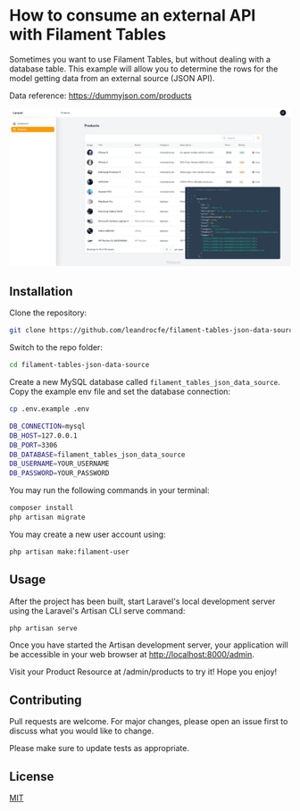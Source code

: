 # How to consume an external API with Filament Tables

Sometimes you want to use Filament Tables, but without dealing with a database table.
This example will allow you to determine the rows for the model getting data from an external source (JSON API).

Data reference: https://dummyjson.com/products

![screenshot](https://raw.githubusercontent.com/leandrocfe/filament-tables-json-data-source/master/screenshots/example.jpg)

## Installation

Clone the repository:

```bash
git clone https://github.com/leandrocfe/filament-tables-json-data-source.git
```

Switch to the repo folder:

```bash
cd filament-tables-json-data-source
```

Create a new MySQL database called `filament_tables_json_data_source`. Copy the example env file and set the database connection:

```bash
cp .env.example .env
```

```bash
DB_CONNECTION=mysql
DB_HOST=127.0.0.1
DB_PORT=3306
DB_DATABASE=filament_tables_json_data_source
DB_USERNAME=YOUR_USERNAME
DB_PASSWORD=YOUR_PASSWORD
```

You may run the following commands in your terminal:

```bash
composer install
php artisan migrate
```

You may create a new user account using:

```bash
php artisan make:filament-user
```

## Usage

After the project has been built, start Laravel's local development server using the Laravel's Artisan CLI serve command:

```bash
php artisan serve
```

Once you have started the Artisan development server, your application will be accessible in your web browser at [http://localhost:8000/admin](http://localhost:8000/admin).

Visit your Product Resource at /admin/products to try it! Hope you enjoy!

## Contributing

Pull requests are welcome. For major changes, please open an issue first to discuss what you would like to change.

Please make sure to update tests as appropriate.

## License

[MIT](https://choosealicense.com/licenses/mit/)
